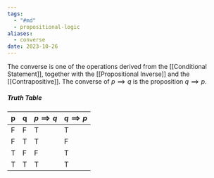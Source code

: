 ```yaml
---
tags:
  - "#md"
  - propositional-logic
aliases:
  - converse
date: 2023-10-26
---
```

The converse is one of the operations derived from the [[Conditional Statement]], together with the [[Propositional Inverse]] and the [[Contrapositive]].
The converse of $p \implies q$ is the proposition $q \implies p$.
##### Truth Table
| p   | q   | $p \implies q$ | $q \implies p$ |
| --- | --- | -------------- | -------------- |
| F   | F   | T              | T              |
| F   | T   | T              | F              |
| T   | F   | F              | T              |
| T   | T   | T              | T               |


